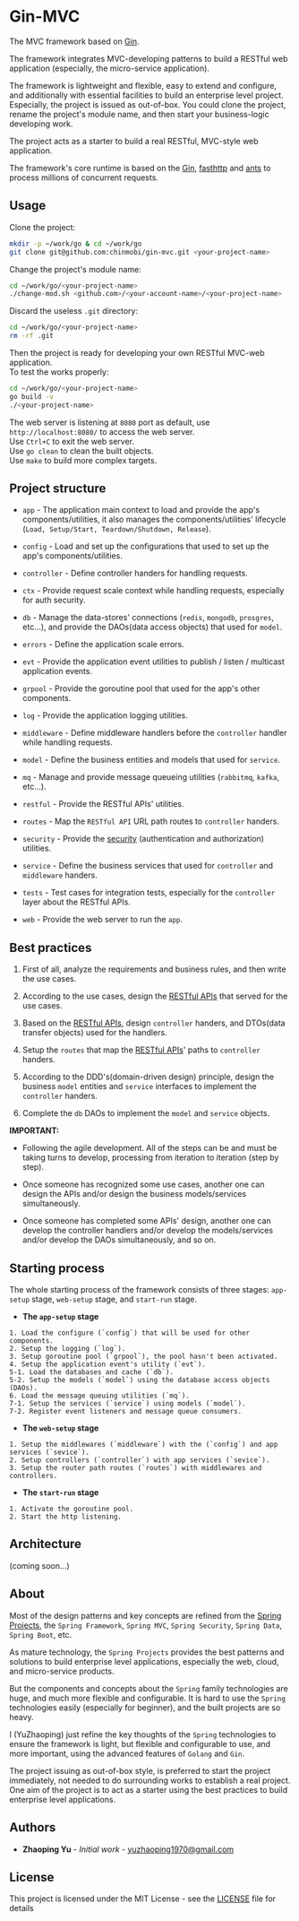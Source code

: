 # Gin-MVC
The MVC framework based on [Gin](https://github.com/gin-gonic/gin).

The framework integrates MVC-developing patterns to build a RESTful web application (especially, the micro-service application).

The framework is lightweight and flexible, easy to extend and configure, and additionally with essential facilities to build an enterprise level project. Especially, the project is issued as out-of-box. You could clone the project, rename the project's module name, and then start your business-logic developing work.

The project acts as a starter to build a real RESTful, MVC-style web application.

The framework's core runtime is based on the [Gin](https://github.com/gin-gonic/gin), [fasthttp](https://github.com/valyala/fasthttp) and [ants](https://github.com/panjf2000/ants) to process millions of concurrent requests.

## Usage

Clone the project:

```sh
mkdir -p ~/work/go & cd ~/work/go
git clone git@github.com:chinmobi/gin-mvc.git <your-project-name>

```

Change the project's module name:

```sh
cd ~/work/go/<your-project-name>
./change-mod.sh <github.com>/<your-account-name>/<your-project-name>
```

Discard the useless `.git` directory:

```sh
cd ~/work/go/<your-project-name>
rm -rf .git
```

Then the project is ready for developing your own RESTful MVC-web application.
<br/>To test the works properly:

```sh
cd ~/work/go/<your-project-name>
go build -v
./<your-project-name>
```
The web server is listening at `8080` port as default, use `http://localhost:8080/` to access the web server.
<br/>Use `Ctrl+C` to exit the web server.
<br/>Use `go clean` to clean the built objects.
<br/>Use `make` to build more complex targets.

## Project structure

* `app` - The application main context to load and provide the app's components/utilities, it also manages the components/utilities' lifecycle (`Load, Setup/Start, Teardown/Shutdown, Release`).

* `config` - Load and set up the configurations that used to set up the app's components/utilities.

* `controller` - Define controller handers for handling requests.

* `ctx` - Provide request scale context while handling requests, especially for auth security.

* `db` - Manage the data-stores' connections (`redis`, `mongodb`, `prosgres`, etc...), and provide the DAOs(data access objects) that used for `model`.

* `errors` - Define the application scale errors.

* `evt` - Provide the application event utilities to publish / listen / multicast application events.

* `grpool` - Provide the goroutine pool that used for the app's other components.

* `log` - Provide the application logging utilities.

* `middleware` - Define middleware handlers before the `controller` handler while handling requests.

* `model` - Define the business entities and models that used for `service`.

* `mq` - Manage and provide message queueing utilities (`rabbitmq`, `kafka`, etc...).

* `restful` - Provide the RESTful APIs' utilities.

* `routes` - Map the `RESTful API` URL path routes to `controller` handers.

* `security` - Provide the [security](security/ABOUT.md) (authentication and authorization) utilities.

* `service` - Define the business services that used for `controller` and `middleware` handers.

* `tests` - Test cases for integration tests, especially for the `controller` layer about the RESTful APIs.

* `web` - Provide the web server to run the `app`.

## Best practices

1. First of all, analyze the requirements and business rules, and then write the use cases.

2. According to the use cases, design the [RESTful APIs](restful-apis.md) that served for the use cases.

3. Based on the [RESTful APIs](restful-apis.md), design `controller` handers, and DTOs(data transfer objects) used for the handlers.

4. Setup the `routes` that map the [RESTful APIs](restful-apis.md)' paths to `controller` handers.

5. According to the DDD's(domain-driven design) principle, design the business `model` entities and `service` interfaces to implement the `controller` handers.

6. Complete the `db` DAOs to implement the `model` and `service` objects.

**IMPORTANT:**

* Following the agile development. All of the steps can be and must be taking turns to develop, processing from iteration to iteration (step by step).

* Once someone has recognized some use cases, another one can design the APIs and/or design the business models/services simultaneously.

* Once someone has completed some APIs' design, another one can develop the controller handlers and/or develop the models/services and/or develop the DAOs simultaneously, and so on.

## Starting process

The whole starting process of the framework consists of three stages: `app-setup` stage, `web-setup` stage, and `start-run` stage.

* **The `app-setup` stage**

```
1. Load the configure (`config`) that will be used for other components.
2. Setup the logging (`log`).
3. Setup goroutine pool (`grpool`), the pool hasn't been activated.
4. Setup the application event's utility (`evt`).
5-1. Load the databases and cache (`db`).
5-2. Setup the models (`model`) using the database access objects (DAOs).
6. Load the message queuing utilities (`mq`).
7-1. Setup the services (`service`) using models (`model`).
7-2. Register event listeners and message queue consumers.
```

* **The `web-setup` stage**

```
1. Setup the middlewares (`middleware`) with the (`config`) and app services (`sevice`).
2. Setup controllers (`controller`) with app services (`sevice`).
3. Setup the router path routes (`routes`) with middlewares and controllers.
```

* **The `start-run` stage**

```
1. Activate the goroutine pool.
2. Start the http listening.
```

## Architecture

(coming soon...)

## About

Most of the design patterns and key concepts are refined from the [Spring Projects](https://spring.io/projects), the `Spring Framework`, `Spring MVC`, `Spring Security`, `Spring Data`, `Spring Boot`, etc.

As mature technology, the `Spring Projects` provides the best patterns and solutions to build enterprise level applications, especially the web, cloud, and micro-service products.

But the components and concepts about the `Spring` family technologies are huge, and much more flexible and configurable. It is hard to use the `Spring` technologies easily (especially for beginner), and the built projects are so heavy.

I (YuZhaoping) just refine the key thoughts of the `Spring` technologies to ensure the framework is light, but flexible and configurable to use, and more important, using the advanced features of `Golang` and `Gin`.

The project issuing as out-of-box style, is preferred to start the project immediately, not needed to do surrounding works to establish a real project. One aim of the project is to act as a starter using the best practices to build enterprise level applications.

## Authors

* **Zhaoping Yu** - *Initial work* - yuzhaoping1970@gmail.com

## License

This project is licensed under the MIT License - see the [LICENSE](LICENSE) file for details
